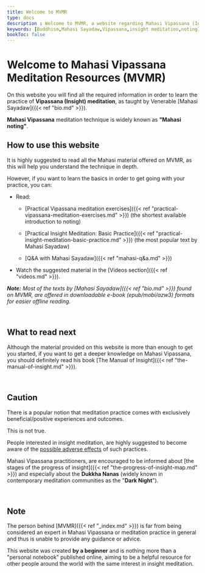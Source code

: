```yaml
---
title: Welcome to MVMR
type: docs
description : Welcome to MVMR, a website regarding Mahasi Vipassana (Insight) meditation
keywords: [Buddhism,Mahasi Sayadaw,Vipassana,insight meditation,noting] 
bookToc: false
---
```


# Welcome to Mahasi Vipassana Meditation Resources (MVMR)

On this website you will find all the required information in order to learn the practice of **Vipassana (Insight) meditation**, as taught by Venerable [Mahasi Sayadaw]({{< ref "bio.md" >}}).

**Mahasi Vipassana** meditation technique is widely known as **"Mahasi noting"**.


## How to use this website

It is highly suggested to read all the Mahasi material offered on MVMR, as this will help you understand the technique in depth. 

However, if you want to learn the basics in order to get going with your practice, you can:

- Read: 

  - [Practical Vipassana meditation exercises]({{< ref "practical-vipassana-meditation-exercises.md" >}}) (the shortest available introduction to noting)

  - [Practical Insight Meditation: Basic Practice]({{< ref "practical-insight-meditation-basic-practice.md" >}}) (the most popular text by Mahasi Sayadaw)

  - [Q&A with Mahasi Sayadaw]({{< ref "mahasi-q&a.md" >}})


- Watch the suggested material in the [Videos section]({{< ref "videos.md" >}}).


***Note:*** *Most of the texts by [Mahasi Sayadaw]({{< ref "bio.md" >}}) found on MVMR, are offered in downloadable e-book (epub/mobi/azw3) formats for easier offline reading.*

&nbsp;
## What to read next

Although the material provided on this website is more than enough to get you started, if you want to get a deeper knowledge on Mahasi Vipassana, you should definitely read his book [The Manual of Insight]({{< ref "the-manual-of-insight.md" >}}).

&nbsp;
## Caution

There is a popular notion that meditation practice comes with exclusively beneficial/positive experiences and outcomes.

This is not true.

People interested in insight meditation, are highly suggested to become aware of the [possible adverse effects](https://vimeo.com/378177771) of such practices.

Mahasi Vipassana practitioners, are encouraged to be informed about [the stages of the progress of insight]({{< ref "the-progress-of-insight-map.md" >}}) and especially about the **Dukkha Nanas** (widely known in contemporary meditation communities as the "**Dark Night**").

&nbsp;
## Note

The person behind [MVMR]({{< ref "_index.md" >}}) is far from being considered an expert in Mahasi Vipassana or meditation practice in general and thus is unable to provide any guidance or advice.

This website was created **by a beginner** and is nothing more than a "personal notebook" published online, aiming to be a helpful resource for other people around the world with the same interest in insight meditation.

